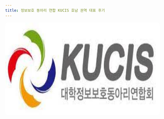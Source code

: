 ```yaml
---
title: 정보보호 동아리 연합 KUCIS 호남 권역 대표 후기
---
```

<img width="500vw" height="300vh" src="../assets/kucis.jpeg">


<style>
    img
    {
        border-radius: 10px;
    }
</style>